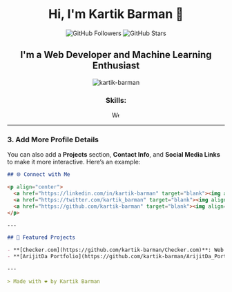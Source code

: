 <!-- README.md -->
<h1 align="center">Hi, I'm Kartik Barman 👋</h1>

<p align="center">
  <img src="https://img.shields.io/github/followers/kartik-barman?label=Followers&style=social" alt="GitHub Followers">
  <img src="https://img.shields.io/github/stars/kartik-barman?label=Profile%20Stars&style=social" alt="GitHub Stars">
</p>

<h2 align="center">I'm a Web Developer and Machine Learning Enthusiast</h2>

<p align="center">
  <img src="https://komarev.com/ghpvc/?username=kartik-barman&label=Profile%20views&color=0e75b6&style=flat" alt="kartik-barman" /> 
</p>

<div align="center">
  <h3>Skills:</h3>
  <p align="center">
    <span class="typing">Web Development | MERN Stack | React | Node.js | MongoDB</span>
  </p>
</div>

<style>
.typing {
  display: inline-block;
  overflow: hidden;
  border-right: .15em solid orange;
  white-space: nowrap;
  animation: typing 3.5s steps(30, end), blink-caret .5s step-end infinite;
}

@keyframes typing {
  from { width: 0; }
  to { width: 100%; }
}

@keyframes blink-caret {
  from, to { border-color: transparent; }
  50% { border-color: orange; }
}
</style>

---

### 3. Add More Profile Details

You can also add a **Projects** section, **Contact Info**, and **Social Media Links** to make it more interactive. Here’s an example:

```markdown
## 🌐 Connect with Me

<p align="center">
  <a href="https://linkedin.com/in/kartik-barman" target="blank"><img align="center" src="https://img.icons8.com/color/48/000000/linkedin.png" alt="LinkedIn" /></a>
  <a href="https://twitter.com/kartik_barman" target="blank"><img align="center" src="https://img.icons8.com/color/48/000000/twitter.png" alt="Twitter" /></a>
  <a href="https://github.com/kartik-barman" target="blank"><img align="center" src="https://img.icons8.com/material-outlined/48/000000/github.png" alt="GitHub" /></a>
</p>

---

## 🚀 Featured Projects

- **[Checker.com](https://github.com/kartik-barman/Checker.com)**: Web application with various checks.
- **[ArijitDa Portfolio](https://github.com/kartik-barman/ArijitDa_Portfolio)**: Stylish, responsive portfolio website for Arijit Mondol.

---

> Made with ❤️ by Kartik Barman
